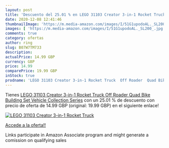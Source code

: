 ```yaml
---
layout: post
title: 'Descuento del 25.01 % en LEGO 31103 Creator 3-in-1 Rocket Truck  '
date: 2020-12-08 12:41:46
thumbnailImage: 'https://m.media-amazon.com/images/I/51G1upodoAL._SL200_.jpg'
images: [ 'https://m.media-amazon.com/images/I/51G1upodoAL._SL200_.jpg' ]
comments: true
category: ofertas
author: ring
slug: B07W7TM733
description:
actualPrice: 14.99 GBP
currency: GBP
price: 14.99
comparePrice: 19.99 GBP
inStock: true
prodname: 'LEGO 31103 Creator 3-in-1 Rocket Truck  Off Roader  Quad Bike Building Set  Vehicle Collection Series'
---
```


Tienes [LEGO 31103 Creator 3-in-1 Rocket Truck  Off Roader  Quad Bike Building Set  Vehicle Collection Series](https://www.amazon.co.uk/dp/B07W7TM733/?tag=tolees0a-21) con un 25.01 % de descuento con precio de oferta de 14.99 GBP (original: 19.99 GBP) en el siguiente enlace!

[![LEGO 31103 Creator 3-in-1 Rocket Truck  ](https://m.media-amazon.com/images/I/51G1upodoAL._SL200_.jpg)](https://www.amazon.co.uk/dp/B07W7TM733/?tag=tolees0a-21)

[Accede a la oferta!!](https://www.amazon.co.uk/dp/B07W7TM733/?tag=tolees0a-21)

Links participate in Amazon Associate program and might generate a comission on qualifying sales


